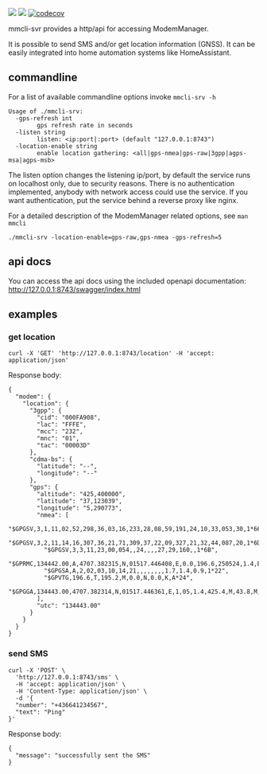 [![](https://github.com/mbretter/go-mmcli-svr/actions/workflows/go.yml/badge.svg)](https://github.com/mbretter/go-mmcli-svr/actions/workflows/go.yml)
[![](https://goreportcard.com/badge/mbretter/go-mmcli-svr)](https://goreportcard.com/report/mbretter/go-mmcli-svr "Go Report Card")
[![codecov](https://codecov.io/gh/mbretter/go-mmcli-svr/graph/badge.svg?token=YMBMKY7W9X)](https://codecov.io/gh/mbretter/go-mmcli-svr)

mmcli-svr provides a http/api for accessing ModemManager.

It is possible to send SMS and/or get location information (GNSS). 
It can be easily integrated into home automation systems like HomeAssistant.

## commandline

For a list of available commandline options invoke `mmcli-srv -h`
```
Usage of ./mmcli-srv:
  -gps-refresh int
        gps refresh rate in seconds
  -listen string
        listen: <ip:port|:port> (default "127.0.0.1:8743")
  -location-enable string
        enable location gathering: <all|gps-nmea|gps-raw|3gpp|agps‐msa|agps‐msb>
```
The listen option changes the listening ip/port, by default the service runs on localhost only, due to security reasons.
There is no authentication implemented, anybody with network access could use the service. 
If you want authentication, put the service behind a reverse proxy like nginx.

For a detailed description of the ModemManager related options, see `man mmcli`

`./mmcli-srv -location-enable=gps-raw,gps-nmea -gps-refresh=5`

## api docs

You can access the api docs using the included openapi documentation: http://127.0.0.1:8743/swagger/index.html

## examples

### get location

```
curl -X 'GET' 'http://127.0.0.1:8743/location' -H 'accept: application/json'
```

Response body:
```
{
  "modem": {
    "location": {
      "3gpp": {
        "cid": "000FA908",
        "lac": "FFFE",
        "mcc": "232",
        "mnc": "01",
        "tac": "00003D"
      },
      "cdma-bs": {
        "latitude": "--",
        "longitude": "--"
      },
      "gps": {
        "altitude": "425,400000",
        "latitude": "37,123039",
        "longitude": "5,290773",
        "nmea": [
          "$GPGSV,3,1,11,02,52,298,36,03,16,233,28,08,59,191,24,10,33,053,30,1*66",
          "$GPGSV,3,2,11,14,16,307,36,21,71,309,37,22,09,327,21,32,44,087,20,1*6D",
          "$GPGSV,3,3,11,23,00,054,,24,,,,27,29,160,,1*6B",
          "$GPRMC,134442.00,A,4707.382315,N,01517.446408,E,0.0,196.6,250524,1.4,E,A,V*40",
          "$GPGSA,A,2,02,03,10,14,21,,,,,,,,1.7,1.4,0.9,1*22",
          "$GPVTG,196.6,T,195.2,M,0.0,N,0.0,K,A*24",
          "$GPGGA,134443.00,4707.382314,N,01517.446361,E,1,05,1.4,425.4,M,43.8,M,,*6A"
        ],
        "utc": "134443.00"
      }
    }
  }
}
```

### send SMS

```
curl -X 'POST' \
  'http://127.0.0.1:8743/sms' \
  -H 'accept: application/json' \
  -H 'Content-Type: application/json' \
  -d '{
  "number": "+436641234567",
  "text": "Ping"
}'
```

Response body:
```
{
  "message": "successfully sent the SMS"
}
```